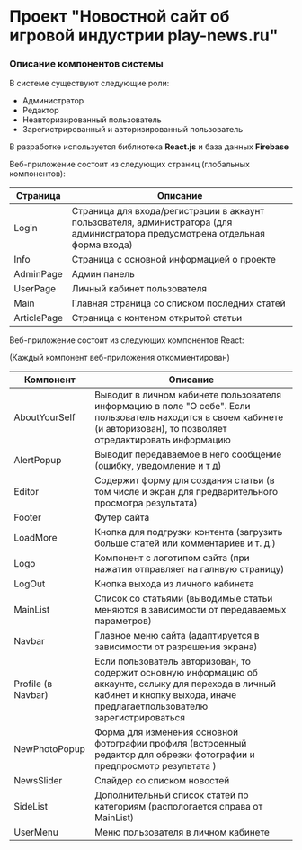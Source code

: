 # Проект "Новостной сайт об игровой индустрии play-news.ru"

### Описание компонентов системы

В системе существуют следующие роли:

-  Администратор
-  Редактор
-  Неавторизированный пользователь
-  Зарегистрированный и авторизированный пользователь

В разработке используется библиотека **React.js** и база данных **Firebase**

Веб-приложение состоит из следующих страниц (глобальных компонентов):

| Страница    | Описание                                                                                                                       |
| ----------- | ------------------------------------------------------------------------------------------------------------------------------ |
| Login       | Страница для входа/регистрации в аккаунт пользователя, администратора (для администратора предусмотрена отдельная форма входа) |
| Info        | Страница с основной информацией о проекте                                                                                      |
| AdminPage   | Админ панель                                                                                                                   |
| UserPage    | Личный кабинет пользователя                                                                                                    |
| Main        | Главная страница со списком последних статей                                                                                   |
| ArticlePage | Страница с контеном открытой статьи                                                                                            |

Веб-приложение состоит из следующих компонентов React:

(Каждый компонент веб-приложения откомментирован)

| Компонент          | Описание                                                                                                                                                                          |
| ------------------ | --------------------------------------------------------------------------------------------------------------------------------------------------------------------------------- |
| AboutYourSelf      | Выводит в личном кабинете пользователя информацию в поле "О себе". Если пользователь находится в своем кабинете (и авторизован), то позволяет отредактировать информацию          |
| AlertPopup         | Выводит передаваемое в него сообщение (ошибку, уведомление и т д)                                                                                                                 |
| Editor             | Содержит форму для создания статьи (в том числе и экран для предварительного просмотра результата)                                                                                |
| Footer             | Футер сайта                                                                                                                                                                       |
| LoadMore           | Кнопка для подгрузки контента (загрузить больше статей или комментариев и т. д.)                                                                                                  |
| Logo               | Компонент с логотипом сайта (при нажатии отправляет на галнвую страницу)                                                                                                          |
| LogOut             | Кнопка выхода из личного кабинета                                                                                                                                                 |
| MainList           | Список со статьями (выводимые статьи меняются в зависимости от передаваемых параметров)                                                                                           |
| Navbar             | Главное меню сайта (адаптируется в зависимости от разрешения экрана)                                                                                                              |
| Profile (в Navbar) | Если пользователь авторизован, то содержит основную информацию об аккаунте, сслыку для перехода в личный кабинет и кнопку выхода, иначе предлагаетпользователю зарегистрироваться |
| NewPhotoPopup      | Форма для изменения основной фотографии профиля (встроенный редактор для обрезки фотографии и предпросмотр результата )                                                           |
| NewsSlider         | Слайдер со списком новостей                                                                                                                                                       |
| SideList           | Дополнительный список статей по категориям (распологается справа от MainList)                                                                                                     |
| UserMenu           | Меню пользователя в личном кабинете                                                                                                                                               |
